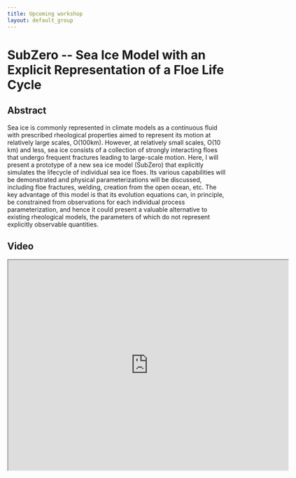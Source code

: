 ```yaml
---
title: Upcoming workshop
layout: default_group
---
```

# SubZero -- Sea Ice Model with an Explicit Representation of a Floe Life Cycle
## Abstract

Sea ice is commonly represented in climate models as a continuous fluid with prescribed rheological properties aimed to represent its motion at relatively large scales, O(100km). However, at relatively small scales, O(10 km) and less, sea ice consists of a collection of strongly interacting floes that undergo frequent fractures leading to large-scale motion. Here, I will present a prototype of a new sea ice model (SubZero) that explicitly simulates the lifecycle of individual sea ice floes. Its various capabilities will be demonstrated and physical parameterizations will be discussed, including floe fractures, welding, creation from the open ocean, etc. The key advantage of this model is that its evolution equations can, in principle, be constrained from observations for each individual process parameterization, and hence it could present a valuable alternative to existing rheological models, the parameters of which do not represent explicitly observable quantities.

## Video
<iframe src="https://drive.google.com/file/d/1GFA_UFD6LJyAqyYUX6ymrvYfDdeSOeIC/view" width="640" height="480"></iframe>


